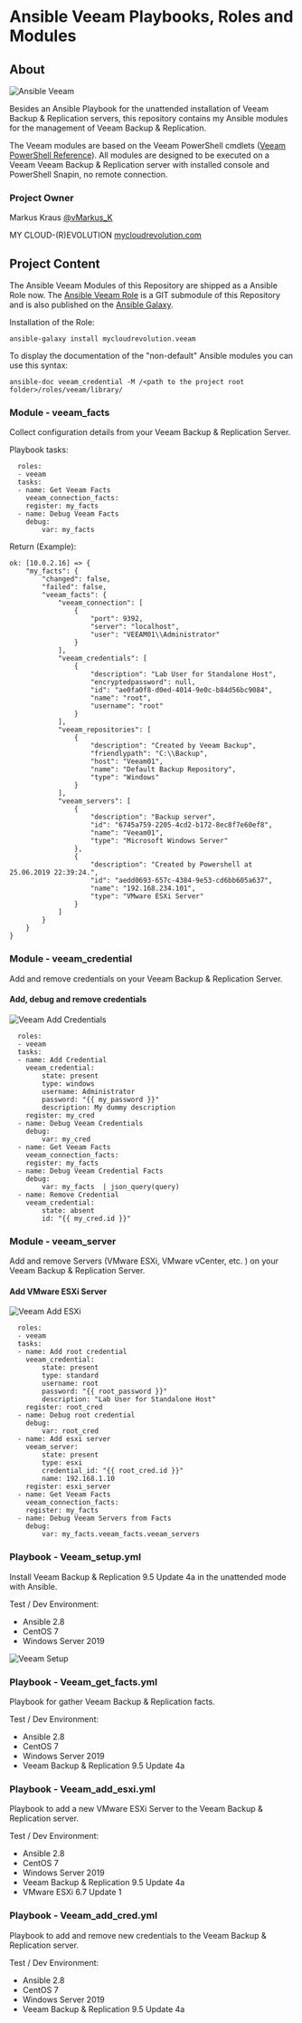 # Ansible Veeam Playbooks, Roles and Modules

## About

![Ansible Veeam](/media/AnsibleVeeam.png)

Besides an Ansible Playbook for the unattended installation of Veeam Backup & Replication servers, this repository contains my Ansible modules for the management of Veeam Backup & Replication.

The Veeam modules are based on the Veeam PowerShell cmdlets ([Veeam PowerShell Reference](https://helpcenter.veeam.com/docs/backup/powershell/cmdlets.html?ver=95u4)). All modules are designed to be executed on a Veeam Veeam Backup & Replication server with installed console and PowerShell Snapin, no remote connection.

### Project Owner

Markus Kraus [@vMarkus_K](https://twitter.com/vMarkus_K)

MY CLOUD-(R)EVOLUTION [mycloudrevolution.com](http://mycloudrevolution.com/)

## Project Content

The Ansible Veeam Modules of this Repository are shipped as a Ansible Role now. The [Ansible Veeam Role](https://github.com/mycloudrevolution/veeam) is a GIT submodule of this Repository and is also published on the [Ansible Galaxy](https://galaxy.ansible.com/mycloudrevolution/veeam). 

Installation of the Role:
```
ansible-galaxy install mycloudrevolution.veeam 
```

To display the documentation of the "non-default" Ansible modules you can use this syntax:

```
ansible-doc veeam_credential -M /<path to the project root folder>/roles/veeam/library/
```

### Module - veeam_facts

Collect configuration details from your Veeam Backup & Replication Server.

Playbook tasks:

```
  roles:
  - veeam
  tasks:
  - name: Get Veeam Facts
    veeam_connection_facts:
    register: my_facts
  - name: Debug Veeam Facts
    debug:
        var: my_facts
```

Return (Example):

```
ok: [10.0.2.16] => {
    "my_facts": {
        "changed": false,
        "failed": false,
        "veeam_facts": {
            "veeam_connection": [
                {
                    "port": 9392,
                    "server": "localhost",
                    "user": "VEEAM01\\Administrator"
                }
            ],
            "veeam_credentials": [
                {
                    "description": "Lab User for Standalone Host",
                    "encryptedpassword": null,
                    "id": "ae0fa0f8-d0ed-4014-9e0c-b84d56bc9084",
                    "name": "root",
                    "username": "root"
                }
            ],
            "veeam_repositories": [
                {
                    "description": "Created by Veeam Backup",
                    "friendlypath": "C:\\Backup",
                    "host": "Veeam01",
                    "name": "Default Backup Repository",
                    "type": "Windows"
                }
            ],
            "veeam_servers": [
                {
                    "description": "Backup server",
                    "id": "6745a759-2205-4cd2-b172-8ec8f7e60ef8",
                    "name": "Veeam01",
                    "type": "Microsoft Windows Server"
                },
                {
                    "description": "Created by Powershell at 25.06.2019 22:39:24.",
                    "id": "aedd0693-657c-4384-9e53-cd6bb605a637",
                    "name": "192.168.234.101",
                    "type": "VMware ESXi Server"
                }
            ]
        }
    }
}
```

### Module - veeam_credential

Add and remove credentials on your Veeam Backup & Replication Server.

#### Add, debug and remove credentials

 ![Veeam Add Credentials ](/media/VeeamAddCred.png)

```
  roles:
  - veeam
  tasks:
  - name: Add Credential
    veeam_credential:
        state: present
        type: windows
        username: Administrator
        password: "{{ my_password }}"
        description: My dummy description
    register: my_cred
  - name: Debug Veeam Credentials
    debug:
        var: my_cred
  - name: Get Veeam Facts
    veeam_connection_facts:
    register: my_facts
  - name: Debug Veeam Credential Facts
    debug:
        var: my_facts  | json_query(query)
  - name: Remove Credential
    veeam_credential:
        state: absent
        id: "{{ my_cred.id }}"
```

### Module - veeam_server

Add and remove Servers (VMware ESXi, VMware vCenter, etc. ) on your Veeam Backup & Replication Server.

#### Add VMware ESXi Server 

 ![Veeam Add ESXi ](/media/VeeamAddEsxi.png)

```
  roles:
  - veeam
  tasks:
  - name: Add root credential
    veeam_credential:
        state: present
        type: standard
        username: root
        password: "{{ root_password }}"
        description: "Lab User for Standalone Host"
    register: root_cred
  - name: Debug root credential
    debug:
        var: root_cred
  - name: Add esxi server
    veeam_server:
        state: present
        type: esxi
        credential_id: "{{ root_cred.id }}"
        name: 192.168.1.10
    register: esxi_server
  - name: Get Veeam Facts
    veeam_connection_facts:
    register: my_facts
  - name: Debug Veeam Servers from Facts
    debug:
        var: my_facts.veeam_facts.veeam_servers
```
### Playbook - Veeam_setup.yml

Install Veeam Backup & Replication 9.5 Update 4a in the unattended mode with Ansible. 

Test / Dev Environment:
 * Ansible 2.8
 * CentOS 7
 * Windows Server 2019

 ![Veeam Setup](/media/VeeamSetup.png)

### Playbook - Veeam_get_facts.yml

Playbook for gather Veeam Backup & Replication facts. 

Test / Dev Environment:
 * Ansible 2.8
 * CentOS 7
 * Windows Server 2019
 * Veeam Backup & Replication 9.5 Update 4a

### Playbook - Veeam_add_esxi.yml

Playbook to add a new VMware ESXi Server to the Veeam Backup & Replication server. 

Test / Dev Environment:
 * Ansible 2.8
 * CentOS 7
 * Windows Server 2019
 * Veeam Backup & Replication 9.5 Update 4a
 * VMware ESXi 6.7 Update 1

### Playbook - Veeam_add_cred.yml

Playbook to add and remove new credentials to the Veeam Backup & Replication server. 

Test / Dev Environment:
 * Ansible 2.8
 * CentOS 7
 * Windows Server 2019
 * Veeam Backup & Replication 9.5 Update 4a
